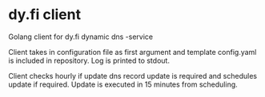 # dy.fi client

Golang client for dy.fi dynamic dns -service

Client takes in configuration file as first argument and template config.yaml is included in repository. Log is printed to stdout.

Client checks hourly if update dns record update is required and schedules update if required. Update is executed in 15 minutes from scheduling. 